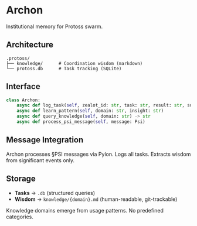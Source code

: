 # Archon

Institutional memory for Protoss swarm.

## Architecture
```
.protoss/
├── knowledge/      # Coordination wisdom (markdown)
└── protoss.db      # Task tracking (SQLite)
```

## Interface
```python
class Archon:
    async def log_task(self, zealot_id: str, task: str, result: str, success: bool)
    async def learn_pattern(self, domain: str, insight: str)  
    async def query_knowledge(self, domain: str) -> str
    async def process_psi_message(self, message: Psi)
```

## Message Integration
Archon processes §PSI messages via Pylon. Logs all tasks. Extracts wisdom from significant events only.

## Storage
- **Tasks** → `.db` (structured queries)
- **Wisdom** → `knowledge/{domain}.md` (human-readable, git-trackable)

Knowledge domains emerge from usage patterns. No predefined categories.